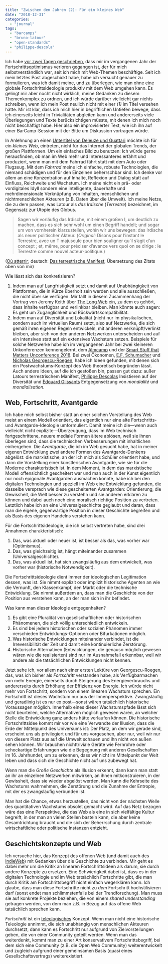 ```yaml
---
title: "Zwischen den Jahren (2): Für ein kleines Web"
date: "2018-12-31"
categories: 
  - "journal"
tags: 
  - "barcamps"
  - "bruno-latour"
  - "open-standards"
  - "philippe-descola"
---
```


Ich habe [vor zwei Tagen geschrieben](zwischen-den-jahren-1/ "Zwischen den Jahren (1) – Lost and Found"), dass mir im vergangenen Jahr der Fortschrittsoptimismus verloren gegangen ist, der für mich selbstverständlich war, seit ich mich mit Web-Themen beschäftige. Seit ich mein letztes Post abgeschickt habe, habe ich versucht genauer zu formulieren, was ich damit meine, und zu überlegen, wie man ohne eine globale Fortschrittsideologie produktiv mit dem Web umgehen kann. Es gelingt mir aber nocht nicht wirklich, meine Gedanken zu diesem Themenkomplex zu ordnen, und ich würde darüber vielleicht gar nichts schreiben, wenn ich mein Post neulich nicht mit einer _(1)_ im Titel versehen hätte. Mir ist klar, dass ich mich hier in begrifflichen Untiefen bewege, dass ich einerseits leicht in Trivialitäten abgleiten kann und andererseits viele Überlegungen und Texte berücksichtigen müsste, mit denen ich mich noch nicht beschäftigt habe. Hier also ein improvisierter Text, wie ich ihn auf einer BarCamp-Session mit der Bitte um Diskussion vortragen würde.

In Anlehnung an einen [Untertitel von Deleuze und Guattari](https://www.suhrkamp.de/buecher/kafka-gilles_deleuze_10807.html "Kafka: Für eine kleine Literatur von Gilles Deleuze, Félix Guattari - Suhrkamp Insel Bücher Buchdetail") möchte ich für ein _kleines Web_, eintreten, nicht für das Internet der globalen Trends, der großen Plattformen. Um ein einfaches Bild zu benutzen: Ich würde gerne herausfinden, ob man im Web mehr und Interessanteres erfährt und produziert, wenn man mit dem Fahrrad fährt statt mit dem Auto oder Flugzeug. Mit dem _Fahrrad_ meine ich einfache, robuste Technologien, die niemand schädigen und für den Einzelnen beherrschbar sind. Ich denke vor allem an eine Konzentration auf Inhalte, Reflexion und Dialog statt auf Einfluss, Reichweite und Wachstum. Ich meine nicht ein prä- oder vordigitales Idyll sondern eine intelligente, dauerhafte und mehrdimensionale Verknüpfung von Inhalten, menschlichen und nichtmenschlichen Akteuren (z.B. Daten über die Umwelt). Ich meine Netze, die zu dem passen, was Latour als _das Irdische_ (_Terrestre_) bezeichnet, im Gegensatz zur Utopie des Globus.

> Sagen wir vorläufig das Irdische, mit einem großen I, um deutlich zu machen, dass es sich sehr wohl um einen Begriff handelt; und sogar um von vornherein klarzustellen, wohin wir uns bewegen: das Irdische als neuer politischer Akteur. (_Original:_ Disons pour l’instant le Terrestre, avec un T majuscule pour bien souligner qu’il s’agit d’un concept ; et, même, pour préciser d’avance vers quoi on se dirige : le Terrestre comme nouvel acteur-politique.)

([Où atterrir](https://www.editionsladecouverte.fr/catalogue/index-O___atterrir__-9782707197009.html "Où atterrir ? - Bruno LATOUR - Éditions La Découverte"); deutsch: [Das terrestrische Manifest](https://www.suhrkamp.de/buecher/das_terrestrische_manifest-bruno_latour_7362.html "Das terrestrische Manifest von Bruno Latour - Suhrkamp Insel Bücher Buchdetail"); Übersetzung des Zitats oben von mir)

Wie lässt sich das konkretisieren?

1. Indem man auf Langfristigkeit setzt und damit auf Unabhängigkeit von Plattformen, die in Kürze überholt sein werden und alle ausschließen, die nicht über sie verfügen. Mir fällt in diesem Zusammenhang der Vortrag von Jeremy Keith über [The Long Web](https://adactio.com/articles/9004 "Adactio: Articles—The Long Web") ein, zu dem es gehört, dass Inhalte verfügbar und verlinkbar bleiben. Man könnte auch sagen: Es geht um Zugänglichkeit und Rückwärtskompatibilität.
2. Indem man auf Diversität und Lokalität (nicht nur im physikalischen, sondern auch im virtuellen Raum) setzt, also auf Netzwerke, die sich gemäß ihren eigenen Regeln entwickeln, mit anderen verknüpft/verlinkt bleiben, aber sich von den anderen Netzwerken unterscheiden und auf ein intensives statt auf ein extensives Wachstum setzen. Beispiele für solche Netzwerke habe ich im vergangenen Jahr bei zwei kleineren Unkonferenzen kennengelernt, dem [Almcamp](no-tourists-barcampen-auf-1600-meter-hoehe/ "No Tourists! – BarCampen auf 1600 Meter Höhe – Lost and Found") und der [Smart Stuff that Matters Unconference 2018](zurueck-von-der-smart-stuff-that-matters-unconference-2018/ "Zurück von der Smart Stuff that Matters Unconference 2018 – Lost and Found"). Bei zwei Ökonomen, [E.F. Schumacher](social-media-und-buddhistische-okonomie/ "Social Media und buddhistische Ökonomie – Lost and Found") und [Nicholas Georgescu-Roegen](digitale-decroissance-statt-digitalisierung/ "Digitale Décroissance statt Digitalisierung – Lost and Found"), habe ich Ideen gefunden, mit denen sich ein Postwachstums-Konzept des Web theoretisch begründen lässt. Auch andere Ideen, auf die ich gestoßen bin, passen gut dazu: außer Latours terrestrischem Manifest, [Philippe Descolas](eine-entdeckung-philippe-descolas-buch-la-composition-des-mondes/ "Eine Entdeckung: Philippe Descolas Buch “La composition des mondes” – Lost and Found") Insistieren auf der Diversität und [Èdouard Glissants](https://wittenbrink.net/lostandfound/das-web-archipel-statt-kontinent/ "Das Web—Archipel statt Kontinent – Lost and Found") Entgegensetzung von _mondialité_ und _mondialisation_.

## Web, Fortschritt, Avantgarde

Ich habe mich selbst bisher statt an einer solchen Vorstellung des Web meist an einem Modell orientiert, das eigentlich nur eine alte Fortschritts- und Avantgarde-Ideologie umformuliert. Damit meine ich die—wenn auch vielleicht nicht explizite—Überzeugung, dass im Web technisch fortgeschrittene, neuere mediale Formen ältere ablösen, weil sie ihnen überlegen sind, dass die technischen Verbesserungen mit inhaltlichen einhergehen. Die _Avantgarde_, die ich im Web gesucht habe, hat in meiner eigenen Entwicklung zwei andere Formen des Avantgarde-Denkens abgelöst: die marxistische, an der ich mich als Schüler orientiert habe, und dann die Vorstellung einer künstlerischen Avantgarde, wie sie für die Moderne charakteristisch ist. In dem Moment, in dem das marxistische Modell offensichtlich gescheitert war und man auch in der Kunst eigentlich nur noch epigonale Avantgarden ausmachen konnte, habe ich bei den digitalen Technologien und speziell im Web eine Entwicklung gefunden, die dasselbe versprach wie diese gescheiterten Avantgarden: Orientierung, die Gewissheit, die Welt besser zu verstehn und sie anderen erklären zu können und dabei auch noch eine moralisch richtige Position zu vertreten. Letztlich habe ich an eine Universalgeschichte geglaubt und daran, dass man die eigene, gegenwärtige Position in dieser Geschichte begreifen und als Basis des eigenen Handelns verstehen kann.

Für die Fortschrittsideologie, die ich selbst vertreten habe, sind drei Annahmen charakteristisch:

1. Das, was aktuell oder neuer ist, ist besser als das, was vorher war (Optimismus).
2. Das, was gleichzeitig ist, hängt miteinander zusammen (Universalgeschichte).
3. Das, was aktuell ist, hat sich zwangsläufig aus dem entwickelt, was vorher war (historische Notwendigkeit).

Die Fortschrittsideologie dient immer der ideologischen Legitimation dessen, was ist. Sie nimmt explizit oder implizit historische Agenten an wie die Vernunft, den Klassenkampf, den Markt oder die technische Entwicklung. Sie nimmt außerdem an, dass man die Geschichte von der Position aus verstehen kann, an der man sich in ihr befindet.

Was kann man dieser Ideologie entgegenhalten?

1. Es gibt eine Pluralität von gesellschaftlichen oder historischen Phänomenen, die sich völlig unterschiedlich entwickeln.
2. Es sind bei jedem historischen oder sozialen Phänomen immer verschieden Entwicklungs-Optionen oder Bifurkationen möglich.
3. Was historische Entwicklungen miteinander verbindet, ist die Irreversibilität der Zeit und damit eine kontinuierliche Zerstörung.
4. Historische Alternativen (Entwicklungen, die genauso möglich gewesen wären wie die realisierten) sind nur im Ausnahmefall erkennbar, weil wir andere als die tatsächlichen Entwicklungen nicht kennen.

Jetzt sehe ich, vor allem nach einer ersten Lektüre von Georgescu-Roegen, das, was ich bisher als _Fortschritt_ verstanden habe, als Verfügbarmachen von mehr Energie, einerseits durch Steigerung des Energieverbrauchs und andererseits durch Erhöhung der Effizienz von Energie. Ich würde nicht mehr von Fortschritt, sondern von einem linearen Wachstum sprechen. Ein Fortschritt ist dieses Wachstum nur aus der Innenperspektive. Zwangsläufig und geradlinig ist es nur ex post—sonst wären tatsächlich historische Voraussagen möglich. Innerhalb eines dieser Wachstumspfade lässt sich nicht beurteilen, welche Alternativen möglich gewesen wären, an welcher Stelle die Entwicklung ganz anders hätte verlaufen können. Die historische Fortschrittsidee kommt mir vor wie eine Verwandte der Illusion, dass die Erde der Mittelpunkt des Universums ist: Der Platz, an dem wir gerade sind, erscheint uns als privilegiert und für uns vorgesehen, aber nur, weil wir nur von diesem Platz aus auf die Umwelt schauen und ihn nicht von außen sehen können. Wir brauchen nichttriviale Geräte wie Fernrohre oder schockartige Erfahrungen wie die Begegnung mit anderen Gesellschaften im 16. Jahrhundet, um zu erkennen, dass wir nicht im Mittelpunkt der Welt leben und dass sich die Geschichte nicht auf uns zubewegt hat.

Wenn man die _Große Geschichte_ als Illusion erkennt, dann kann man statt an ihr an einzelnen Netzwerken mitwirken, an ihnen mitkonstruieren, in der Gewissheit, dass sie wieder abgelöst werden. Man kann die Kehrseite des Wachstums wahrnehmen, die Zerstörung und die Zunahme der Entropie, mit der es zwangsläufig verbunden ist.

Man hat die Chance, etwas herzustellen, das nicht von der nächsten Welle des quantitativen Wachstums obsolet gemacht wird. Auf das Netz bezogen wäre das eine Perspektive, die das Web als eine in sich vielfältige Kultur begreift, in der man an vielen Stellen basteln kann, die aber keine Gesamtrichtung braucht und die sich der Beherrschung durch zentrale wirtschaftliche oder politische Instanzen entzieht.

## Geschichtskonzepte und Web

Ich versuche hier, das Konzept des offenen Web (und damit auch des [IndieWeb](https://indieweb.org/ "IndieWeb")) mit Gedanken über die Geschichte zu verbinden. Mir geht es dabei mehr um die Kritik an linearen Fortschrittsideen als darum, sie durch andere Konzepte zu ersetzen. Eine Schwierigkeit dabei ist, dass es in der digitalen Technologie und im Web tatsächlich Fortschritte gibt, die man durch Kritik am Fortschrittsbegriff nicht einfach wegerklären kann. Ich glaube, dass man diese Fortschritte nicht zu _dem_ Fortschritt hochstilisieren darf (sonst endet man schlimmstenfalls bei der Trendforschung). Man muss sie auf konkrete Projekte beziehen, die von einem _shared understanding_ getragen werden, von dem man z.B. in Bezug auf das offene Web tatsächlich sprechen kann.

_Fortschritt_ ist ein [teleologisches](https://www.duden.de/rechtschreibung/Teleologie "Duden | Te­leo­lo­gie | Rechtschreibung, Bedeutung, Definition, Herkunft") Konzept. Wenn man nicht eine historische Teleologie annimmt, die sich unabhängig von menschlichen Akteuren durchsetzt, dann kann es Fortschritt nur aufgrund von Zielvorstellungen geben, die von einer Community geteilt werden. Wenn man das weiterdenkt, kommt man zu einer Art konservativem Fortschrittsbegriff, bei dem sich eine Community (z.B. die Open Web Community) weiterentwickelt und zugleich aufgrund einer gemeinsamen Basis (quasi eines Gesellschaftsvertrags) weiterexistiert.
